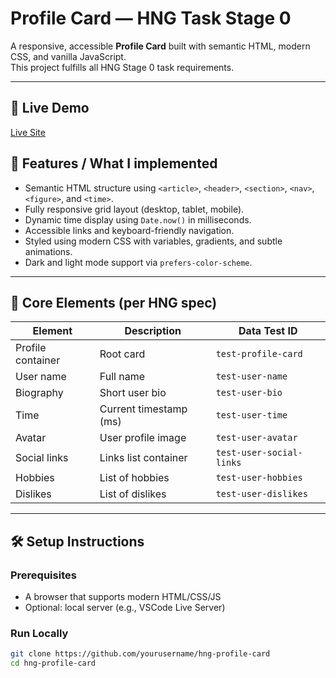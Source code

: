 # Profile Card — HNG Task Stage 0

A responsive, accessible **Profile Card** built with semantic HTML, modern CSS, and vanilla JavaScript.  
This project fulfills all HNG Stage 0 task requirements.

---

## 🚀 Live Demo

[Live Site](https://your-live-url-here.netlify.app)


## 🧠 Features / What I implemented

-  Semantic HTML structure using `<article>`, `<header>`, `<section>`, `<nav>`, `<figure>`, and `<time>`.
-  Fully responsive grid layout (desktop, tablet, mobile).
-  Dynamic time display using `Date.now()` in milliseconds.
-  Accessible links and keyboard-friendly navigation.
-  Styled using modern CSS with variables, gradients, and subtle animations.
-  Dark and light mode support via `prefers-color-scheme`.

---

## 🧩 Core Elements (per HNG spec)

| Element           | Description            | Data Test ID             |
| ----------------- | ---------------------- | ------------------------ |
| Profile container | Root card              | `test-profile-card`      |
| User name         | Full name              | `test-user-name`         |
| Biography         | Short user bio         | `test-user-bio`          |
| Time              | Current timestamp (ms) | `test-user-time`         |
| Avatar            | User profile image     | `test-user-avatar`       |
| Social links      | Links list container   | `test-user-social-links` |
| Hobbies           | List of hobbies        | `test-user-hobbies`      |
| Dislikes          | List of dislikes       | `test-user-dislikes`     |

---

## 🛠️ Setup Instructions

### Prerequisites

-  A browser that supports modern HTML/CSS/JS
-  Optional: local server (e.g., VSCode Live Server)

### Run Locally

```bash
git clone https://github.com/yourusername/hng-profile-card
cd hng-profile-card
```